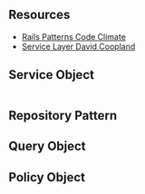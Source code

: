 
## Resources 
- [Rails Patterns Code Climate](https://codeclimate.com/blog/7-ways-to-decompose-fat-activerecord-models)  
- [Service Layer David Coopland](https://www.youtube.com/watch?v=5QgQicKHmeU&ab_channel=RubyCentral)
## Service Object 

```ruby 

```


## Repository Pattern 
## Query Object 
## Policy Object 

 

